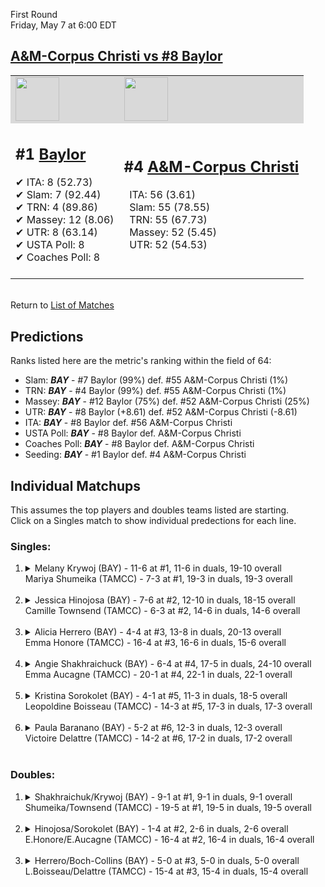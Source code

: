 First Round  
Friday, May 7 at 6:00 EDT
## [A&M-Corpus Christi vs #8 Baylor](https://www.ncaa.com/game/5833654) 

<table><tr style="background-color: #d9d9d9 !important"><td><a href="#"><img src="https://www.ncaa.com/sites/default/files/images/logos/schools/a/am-corpus-chris.70.png" width="70" height="70" /></a></td><td><a href="#"><img src="https://www.ncaa.com/sites/default/files/images/logos/schools/b/baylor.70.png" width="70" height="70" /></a></td></tr><tr>
<td>  

<h2>#1 <a href="#">Baylor</a></h2>  
&#10004; ITA: 8 (52.73)<br>  
&#10004; Slam: 7 (92.44)<br>  
&#10004; TRN: 4 (89.86)<br>  
&#10004; Massey: 12 (8.06)<br>  
&#10004; UTR: 8 (63.14)<br>  
&#10004; USTA Poll: 8<br>  
&#10004; Coaches Poll: 8<br>  
<br>  

</td>
<td>  

<h2>#4 <a href="#">A&M-Corpus Christi</a></h2>  
&nbsp; ITA: 56 (3.61)<br>  
&nbsp; Slam: 55 (78.55)<br>  
&nbsp; TRN: 55 (67.73)<br>  
&nbsp; Massey: 52 (5.45)<br>  
&nbsp; UTR: 52 (54.53)<br>  
<br>  

</td>
</tr></table>  


<br>Return to [List of Matches](../index.md)  

## Predictions  

Ranks listed here are the metric's ranking within the field of 64:  
- Slam: ***BAY*** - #7 Baylor (99%) def. #55 A&M-Corpus Christi (1%)  
- TRN: ***BAY*** - #4 Baylor (99%) def. #55 A&M-Corpus Christi (1%)  
- Massey: ***BAY*** - #12 Baylor (75%) def. #52 A&M-Corpus Christi (25%)  
- UTR: ***BAY*** - #8 Baylor (+8.61) def. #52 A&M-Corpus Christi (-8.61)  
- ITA: ***BAY*** - #8 Baylor def. #56 A&M-Corpus Christi  
- USTA Poll: ***BAY*** - #8 Baylor def. A&M-Corpus Christi  
- Coaches Poll: ***BAY*** - #8 Baylor def. A&M-Corpus Christi  
- Seeding: ***BAY*** - #1 Baylor def. #4 A&M-Corpus Christi  

## Individual Matchups  
This assumes the top players and doubles teams listed are starting.  
Click on a Singles match to show individual predections for each line.  

### Singles:  

<ol>
<li><details>
<summary markdown="span">Melany Krywoj (BAY) - 11-6 at #1, 11-6 in duals, 19-10 overall<br>Mariya Shumeika (TAMCC) - 7-3 at #1, 19-3 in duals, 19-3 overall</summary>
<h4>Predictions</h4><ul>
<li>Slam: <b><i>BAY</i></b> - Krywoj (95%) def. Shumeika (5%)</li>  
<li>TRN: <b><i>BAY</i></b> - Krywoj (90%) def. Shumeika (10%)</li>  
<li>Massey: <b><i>BAY</i></b> - Krywoj (75%) def. Shumeika (25%)</li>  
<li>UTR: <b><i>BAY</i></b> - Krywoj (97%) def. Shumeika (3%)</li>  
<li>ITA: <b><i>BAY</i></b> - Krywoj (8.77) def. Shumeika (2.79)</li>  
</ul>
</details>&nbsp;</li>
<li><details>
<summary markdown="span">Jessica Hinojosa (BAY) - 7-6 at #2, 12-10 in duals, 18-15 overall<br>Camille Townsend (TAMCC) - 6-3 at #2, 14-6 in duals, 14-6 overall</summary>
<h4>Predictions</h4><ul>
<li>Slam: <b><i>BAY</i></b> - Hinojosa (90%) def. Townsend (10%)</li>  
<li>TRN: <b><i>BAY</i></b> - Hinojosa (95%) def. Townsend (5%)</li>  
<li>Massey: <b><i>BAY</i></b> - Hinojosa (75%) def. Townsend (25%)</li>  
<li>UTR: <b><i>BAY</i></b> - Hinojosa (95%) def. Townsend (5%)</li>  
<li>ITA: <b><i>BAY</i></b> - Hinojosa (3.62) def. Townsend (1.97)</li>  
</ul>
</details>&nbsp;</li>
<li><details>
<summary markdown="span">Alicia Herrero (BAY) - 4-4 at #3, 13-8 in duals, 20-13 overall<br>Emma Honore (TAMCC) - 16-4 at #3, 16-6 in duals, 15-6 overall</summary>
<h4>Predictions</h4><ul>
<li>Slam: <b><i>BAY</i></b> - Herrero (97%) def. Honore (3%)</li>  
<li>TRN: <b><i>BAY</i></b> - Herrero (98%) def. Honore (2%)</li>  
<li>Massey: <b><i>BAY</i></b> - Herrero (75%) def. Honore (25%)</li>  
<li>UTR: <b><i>BAY</i></b> - Herrero (97%) def. Honore (3%)</li>  
<li>ITA: <b><i>BAY</i></b> - Herrero (2.87) def. Honore (2.07)</li>  
</ul>
</details>&nbsp;</li>
<li><details>
<summary markdown="span">Angie Shakhraichuck (BAY) - 6-4 at #4, 17-5 in duals, 24-10 overall<br>Emma Aucagne (TAMCC) - 20-1 at #4, 22-1 in duals, 22-1 overall</summary>
<h4>Predictions</h4><ul>
<li>Slam: <b><i>BAY</i></b> - Shakhraichuck (96%) def. Aucagne (4%)</li>  
<li>TRN: <b><i>BAY</i></b> - Shakhraichuck (96%) def. Aucagne (4%)</li>  
<li>Massey: <b><i>BAY</i></b> - Shakhraichuck (75%) def. Aucagne (25%)</li>  
<li>UTR: <b><i>BAY</i></b> - Shakhraichuck (72%) def. Aucagne (28%)</li>  
<li>ITA: <b><i>TAMCC</i></b> - Aucagne (3.69) def. Shakhraichuck (1.88)</li>  
</ul>
</details>&nbsp;</li>
<li><details>
<summary markdown="span">Kristina Sorokolet (BAY) - 4-1 at #5, 11-3 in duals, 18-5 overall<br>Leopoldine Boisseau (TAMCC) - 14-3 at #5, 17-3 in duals, 17-3 overall</summary>
<h4>Predictions</h4><ul>
<li>Slam: <b><i>BAY</i></b> - Sorokolet (96%) def. Boisseau (4%)</li>  
<li>TRN: <b><i>BAY</i></b> - Sorokolet (96%) def. Boisseau (4%)</li>  
<li>Massey: <b><i>BAY</i></b> - Sorokolet (75%) def. Boisseau (25%)</li>  
<li>UTR: <b><i>BAY</i></b> - Sorokolet (95%) def. Boisseau (5%)</li>  
<li>ITA: <b><i>TAMCC</i></b> - Boisseau (2.71) def. Sorokolet (1.95)</li>  
</ul>
</details>&nbsp;</li>
<li><details>
<summary markdown="span">Paula Baranano (BAY) - 5-2 at #6, 12-3 in duals, 12-3 overall<br>Victoire Delattre (TAMCC) - 14-2 at #6, 17-2 in duals, 17-2 overall</summary>
<h4>Predictions</h4><ul>
<li>Slam: <b><i>BAY</i></b> - Baranano (99%) def. Delattre (1%)</li>  
<li>TRN: <b><i>BAY</i></b> - Baranano (99%) def. Delattre (1%)</li>  
<li>Massey: <b><i>BAY</i></b> - Baranano (75%) def. Delattre (25%)</li>  
<li>UTR: <b><i>BAY</i></b> - Baranano (98%) def. Delattre (2%)</li>  
<li>ITA: <b><i>TAMCC</i></b> - Delattre (3.13) def. Baranano (2.52)</li>  
</ul>
</details>&nbsp;</li>
</ol>

### Doubles:  

<ol>
<li><details>
<summary markdown="span">Shakhraichuk/Krywoj (BAY) - 9-1 at #1, 9-1 in duals, 9-1 overall<br>Shumeika/Townsend (TAMCC) - 19-5 at #1, 19-5 in duals, 19-5 overall</summary>
<br>Sorry, we don't have any metrics for this match
</details>&nbsp;</li>
<li><details>
<summary markdown="span">Hinojosa/Sorokolet (BAY) - 1-4 at #2, 2-6 in duals, 2-6 overall<br>E.Honore/E.Aucagne (TAMCC) - 16-4 at #2, 16-4 in duals, 16-4 overall</summary>
<br>Sorry, we don't have any metrics for this match
</details>&nbsp;</li>
<li><details>
<summary markdown="span">Herrero/Boch-Collins (BAY) - 5-0 at #3, 5-0 in duals, 5-0 overall<br>L.Boisseau/Delattre (TAMCC) - 15-4 at #3, 15-4 in duals, 15-4 overall</summary>
<br>Sorry, we don't have any metrics for this match
</details>&nbsp;</li>
</ol>